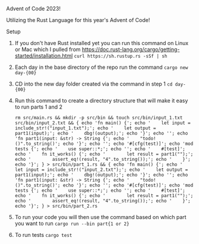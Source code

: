 Advent of Code 2023!

Utilizing the Rust Language for this year's Advent of Code!

Setup

1. If you don't have Rust installed yet you can run this command on Linux or Mac which I pulled from https://doc.rust-lang.org/cargo/getting-started/installation.html
   `curl https://sh.rustup.rs -sSf | sh`

2. Each day in the base directory of the repo run the command
   `cargo new day-{00}`

3. CD into the new day folder created via the command in step 1
   `cd day-{00}`

4. Run this command to create a directory structure that will make it easy to run parts 1 and 2

   ```
   rm src/main.rs && mkdir -p src/bin && touch src/bin/input_1.txt src/bin/input_2.txt && { echo 'fn main() {'; echo '    let input = include_str!("input_1.txt");'; echo '    let output = part1(input);'; echo '    dbg!(output);'; echo '}'; echo ''; echo 'fn part1(input: &str) -> String {'; echo '    "todo!()".to_string()'; echo '}'; echo ''; echo '#[cfg(test)]'; echo 'mod tests {'; echo '    use super::*;'; echo ''; echo '    #[test]'; echo '    fn it_works() {'; echo '        let result = part1("");'; echo '        assert_eq!(result, "4".to_string());'; echo '    }'; echo '}'; } > src/bin/part_1.rs && { echo 'fn main() {'; echo '    let input = include_str!("input_2.txt");'; echo '    let output = part1(input);'; echo '    dbg!(output);'; echo '}'; echo ''; echo 'fn part1(input: &str) -> String {'; echo '    "todo!()".to_string()'; echo '}'; echo ''; echo '#[cfg(test)]'; echo 'mod tests {'; echo '    use super::*;'; echo ''; echo '    #[test]'; echo '    fn it_works() {'; echo '        let result = part1("");'; echo '        assert_eq!(result, "4".to_string());'; echo '    }'; echo '}'; } > src/bin/part_2.rs
   ```

5. To run your code you will then use the command based on which part you want to run
   `cargo run --bin part{1 or 2}`

6. To run tests
   `cargo test`
